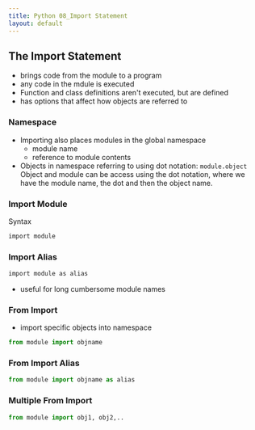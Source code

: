 ```yaml
---
title: Python 08_Import Statement
layout: default
---
```


## The Import Statement

* brings code from the module to a program
* any code in the mdule is executed
* Function and class definitions aren't executed, but are defined
* has options that affect how objects are referred to 

### Namespace

* Importing also places modules in the global namespace
  * module name
  * reference to module contents
* Objects in namespace referring to using dot notation:
  `module.object`
Object and module can be access using the dot notation, where we have the module name, the dot and then the object name.

### Import Module

Syntax

```bash
import module
```

### Import Alias

```bash
import module as alias
```

* useful for long cumbersome module names

### From Import

* import specific objects into namespace

```python
from module import objname
```


### From Import Alias

```python
from module import objname as alias
```

### Multiple From Import

```python
from module import obj1, obj2,..
```


